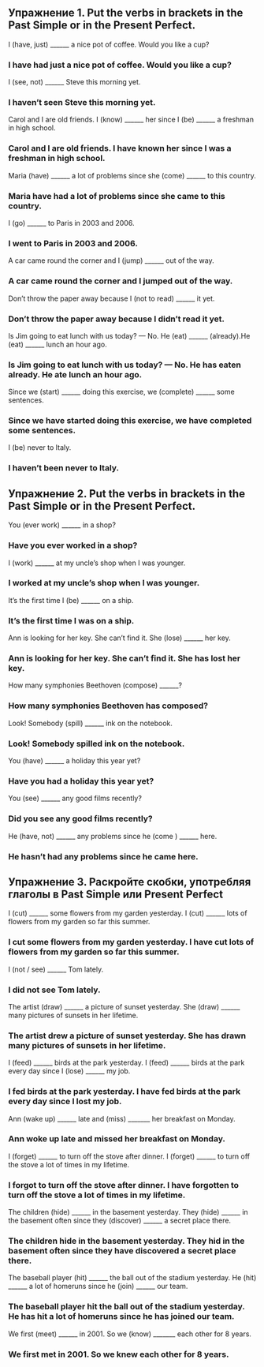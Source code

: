 ## Упражнение 1. Put the verbs in brackets in the Past Simple or in the Present Perfect.
I (have, just) ______ a nice pot of coffee. Would you like a cup?
### I have had just a nice pot of coffee. Would you like a cup?
I (see, not) ______ Steve this morning yet.
### I haven’t seen Steve this morning yet.
Carol and I are old friends. I (know) ______ her since I (be) ______ a freshman in high school.
### Carol and I are old friends. I have known her since I was a freshman in high school.
Maria (have) ______ a lot of problems since she (come) ______ to this country.
### Maria have had a lot of problems since she came to this country.
I (go) ______ to Paris in 2003 and 2006.
### I went to Paris in 2003 and 2006.
A car came round the corner and I (jump) ______ out of the way.
### A car came round the corner and I jumped out of the way.
Don’t throw the paper away because I (not to read) ______ it yet.
### Don’t throw the paper away because I didn’t read it yet.
Is Jim going to eat lunch with us today? — No. He (eat) ______ (already).He (eat) ______ lunch an hour ago.
### Is Jim going to eat lunch with us today? — No. He has eaten already. He ate lunch an hour ago.
Since we (start) ______ doing this exercise, we (complete) ______ some sentences.
### Since we have started doing this exercise, we have completed some sentences.
I (be) never to Italy.
### I haven’t been never to Italy.

## Упражнение 2. Put the verbs in brackets in the Past Simple or in the Present Perfect.
You (ever work) ______ in a shop?
### Have you ever worked in a shop?
I (work) ______ at my uncle’s shop when I was younger.
### I worked at my uncle’s shop when I was younger.
It’s the first time I (be) ______ on a ship.
### It’s the first time I was on a ship.
Ann is looking for her key. She can’t find it. She (lose) ______ her key.
### Ann is looking for her key. She can’t find it. She has lost her key.
How many symphonies Beethoven (compose) ______?
### How many symphonies Beethoven has composed?
Look! Somebody (spill) ______ ink on the notebook.
### Look! Somebody spilled ink on the notebook.
You (have) ______ a holiday this year yet?
### Have you had a holiday this year yet?
You (see) ______ any good films recently?
### Did you see any good films recently?
He (have, not) ______ any problems since he (come ) ______ here.
### He hasn’t had any problems since he came here.

## Упражнение 3. Раскройте скобки, употребляя глаголы в Past Simple или Present Perfect
I (cut) ______ some flowers from my garden yesterday. I (cut) ______ lots of flowers from my garden so far this summer.
### I cut some flowers from my garden yesterday. I have cut lots of flowers from my garden so far this summer.

I (not / see) ______ Tom lately.
### I did not see Tom lately.
The artist (draw) ______ a picture of sunset yesterday. She (draw) ______ many pictures of sunsets in her lifetime.
### The artist drew a picture of sunset yesterday. She has drawn many pictures of sunsets in her lifetime.
I (feed) ______ birds at the park yesterday. I (feed) ______ birds at the park every day since I (lose) ______ my job.
### I fed birds at the park yesterday. I have fed birds at the park every day since I lost my job.
Ann (wake up) ______ late and (miss) _______ her breakfast on Monday.
### Ann woke up late and missed her breakfast on Monday.
I (forget) ______ to turn off the stove after dinner. I (forget) ______ to turn off the stove a lot of times in my lifetime.
### I forgot to turn off the stove after dinner. I have forgotten  to turn off the stove a lot of times in my lifetime.
The children (hide) ______ in the basement yesterday. They (hide) ______ in the basement often since they (discover) ______ a secret place there.
### The children hide in the basement yesterday. They hid in the basement often since they have discovered a secret place there.
The baseball player (hit) ______ the ball out of the stadium yesterday. He (hit) ______ a lot of homeruns since he (join) ______ our team.
### The baseball player hit the ball out of the stadium yesterday. He has hit a lot of homeruns since he has joined our team.
We first (meet) ______ in 2001. So we (know) _______ each other for 8 years.
### We first met in 2001. So we knew each other for 8 years.

